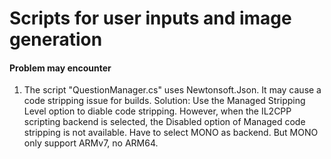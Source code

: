 # Scripts for user inputs and image generation


#### Problem may encounter
1. The script "QuestionManager.cs" uses Newtonsoft.Json. It may cause a code stripping issue for builds. Solution: Use the Managed Stripping Level option to diable code stripping. However, when the IL2CPP scripting backend is selected, the Disabled option of Managed code stripping is not available. Have to select MONO as backend.
But MONO only support ARMv7, no ARM64.
